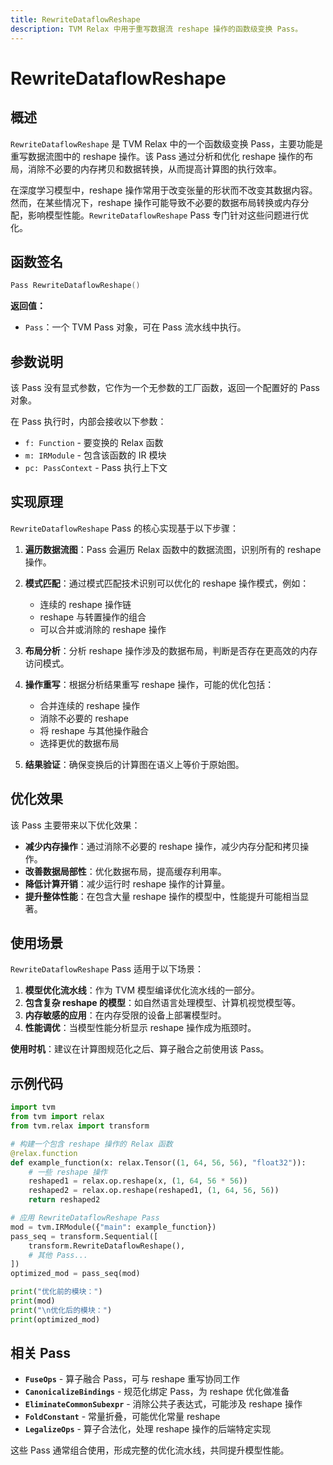 ```yaml
---
title: RewriteDataflowReshape
description: TVM Relax 中用于重写数据流 reshape 操作的函数级变换 Pass。
---
```


# RewriteDataflowReshape

## 概述

`RewriteDataflowReshape` 是 TVM Relax 中的一个函数级变换 Pass，主要功能是重写数据流图中的 reshape 操作。该 Pass 通过分析和优化 reshape 操作的布局，消除不必要的内存拷贝和数据转换，从而提高计算图的执行效率。

在深度学习模型中，reshape 操作常用于改变张量的形状而不改变其数据内容。然而，在某些情况下，reshape 操作可能导致不必要的数据布局转换或内存分配，影响模型性能。`RewriteDataflowReshape` Pass 专门针对这些问题进行优化。

## 函数签名

```cpp
Pass RewriteDataflowReshape()
```

**返回值：**
- `Pass`：一个 TVM Pass 对象，可在 Pass 流水线中执行。

## 参数说明

该 Pass 没有显式参数，它作为一个无参数的工厂函数，返回一个配置好的 Pass 对象。

在 Pass 执行时，内部会接收以下参数：
- `f: Function` - 要变换的 Relax 函数
- `m: IRModule` - 包含该函数的 IR 模块
- `pc: PassContext` - Pass 执行上下文

## 实现原理

`RewriteDataflowReshape` Pass 的核心实现基于以下步骤：

1. **遍历数据流图**：Pass 会遍历 Relax 函数中的数据流图，识别所有的 reshape 操作。

2. **模式匹配**：通过模式匹配技术识别可以优化的 reshape 操作模式，例如：
   - 连续的 reshape 操作链
   - reshape 与转置操作的组合
   - 可以合并或消除的 reshape 操作

3. **布局分析**：分析 reshape 操作涉及的数据布局，判断是否存在更高效的内存访问模式。

4. **操作重写**：根据分析结果重写 reshape 操作，可能的优化包括：
   - 合并连续的 reshape 操作
   - 消除不必要的 reshape
   - 将 reshape 与其他操作融合
   - 选择更优的数据布局

5. **结果验证**：确保变换后的计算图在语义上等价于原始图。

## 优化效果

该 Pass 主要带来以下优化效果：

- **减少内存操作**：通过消除不必要的 reshape 操作，减少内存分配和拷贝操作。
- **改善数据局部性**：优化数据布局，提高缓存利用率。
- **降低计算开销**：减少运行时 reshape 操作的计算量。
- **提升整体性能**：在包含大量 reshape 操作的模型中，性能提升可能相当显著。

## 使用场景

`RewriteDataflowReshape` Pass 适用于以下场景：

1. **模型优化流水线**：作为 TVM 模型编译优化流水线的一部分。
2. **包含复杂 reshape 的模型**：如自然语言处理模型、计算机视觉模型等。
3. **内存敏感的应用**：在内存受限的设备上部署模型时。
4. **性能调优**：当模型性能分析显示 reshape 操作成为瓶颈时。

**使用时机**：建议在计算图规范化之后、算子融合之前使用该 Pass。

## 示例代码

```python
import tvm
from tvm import relax
from tvm.relax import transform

# 构建一个包含 reshape 操作的 Relax 函数
@relax.function
def example_function(x: relax.Tensor((1, 64, 56, 56), "float32")):
    # 一些 reshape 操作
    reshaped1 = relax.op.reshape(x, (1, 64, 56 * 56))
    reshaped2 = relax.op.reshape(reshaped1, (1, 64, 56, 56))
    return reshaped2

# 应用 RewriteDataflowReshape Pass
mod = tvm.IRModule({"main": example_function})
pass_seq = transform.Sequential([
    transform.RewriteDataflowReshape(),
    # 其他 Pass...
])
optimized_mod = pass_seq(mod)

print("优化前的模块：")
print(mod)
print("\n优化后的模块：")
print(optimized_mod)
```

## 相关 Pass

- **`FuseOps`** - 算子融合 Pass，可与 reshape 重写协同工作
- **`CanonicalizeBindings`** - 规范化绑定 Pass，为 reshape 优化做准备
- **`EliminateCommonSubexpr`** - 消除公共子表达式，可能涉及 reshape 操作
- **`FoldConstant`** - 常量折叠，可能优化常量 reshape
- **`LegalizeOps`** - 算子合法化，处理 reshape 操作的后端特定实现

这些 Pass 通常组合使用，形成完整的优化流水线，共同提升模型性能。